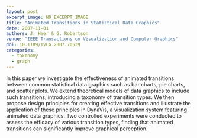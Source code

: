 ```yaml
---
layout: post
excerpt_image: NO_EXCERPT_IMAGE
title: "Animated Transitions in Statistical Data Graphics"
date: 2007-11-01
authors: J. Heer & G. Robertson
venue: "IEEE Transactions on Visualization and Computer Graphics"
doi: 10.1109/TVCG.2007.70539
categories:
  - taxonomy
  - graph
---
```

In this paper we investigate the effectiveness of animated transitions between common statistical data graphics such as bar charts, pie charts, and scatter plots. We extend theoretical models of data graphics to include such transitions, introducing a taxonomy of transition types. We then propose design principles for creating effective transitions and illustrate the application of these principles in DynaVis, a visualization system featuring animated data graphics. Two controlled experiments were conducted to assess the efficacy of various transition types, finding that animated transitions can significantly improve graphical perception.
